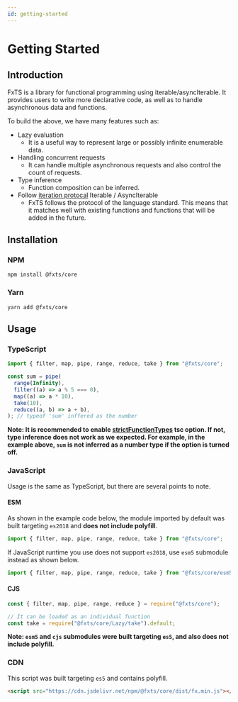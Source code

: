 ```yaml
---
id: getting-started
---
```


# Getting Started

## Introduction

FxTS is a library for functional programming using iterable/asyncIterable.
It provides users to write more declarative code, as well as to handle asynchronous data and functions.

To build the above, we have many features such as:

- Lazy evaluation
  - It is a useful way to represent large or possibly infinite enumerable data.
- Handling concurrent requests
  - It can handle multiple asynchronous requests and also control the count of requests.
- Type inference
  - Function composition can be inferred.
- Follow [iteration protocal](https://developer.mozilla.org/en-US/docs/Web/JavaScript/Reference/Iteration_protocols) Iterable / AsyncIterable
  - FxTS follows the protocol of the language standard.
    This means that it matches well with existing functions and functions that will be added in the future.

## Installation

### NPM

```shell
npm install @fxts/core
```

### Yarn

```shell
yarn add @fxts/core
```

## Usage

### TypeScript

```ts
import { filter, map, pipe, range, reduce, take } from "@fxts/core";

const sum = pipe(
  range(Infinity),
  filter((a) => a % 5 === 0),
  map((a) => a * 10),
  take(10),
  reduce((a, b) => a + b),
); // typeof 'sum' inffered as the number
```

**Note: It is recommended to enable [strictFunctionTypes](https://www.typescriptlang.org/tsconfig#strictFunctionTypes) tsc option. If not, type inference does not work as we expected. For example, in the example above, `sum` is not inferred as a number type if the option is turned off.**

### JavaScript

Usage is the same as TypeScript, but there are several points to note.

#### ESM

As shown in the example code below, the module imported by default was built targeting `es2018` and **does not include polyfill**.

```javascript
import { filter, map, pipe, range, reduce, take } from "@fxts/core";
```

If JavaScript runtime you use does not support `es2018`, use `esm5` submodule instead as shown below.

```javascript
import { filter, map, pipe, range, reduce, take } from "@fxts/core/esm5";
```

#### CJS

```javascript
const { filter, map, pipe, range, reduce } = require("@fxts/core");

// It can be loaded as an individual function
const take = require("@fxts/core/Lazy/take").default;
```

**Note: `esm5` and `cjs` submodules were built targeting `es5`, and also does not include polyfill.**

### CDN

This script was built targeting `es5` and contains polyfill.

```html
<script src="https://cdn.jsdelivr.net/npm/@fxts/core/dist/fx.min.js"></script>
```
